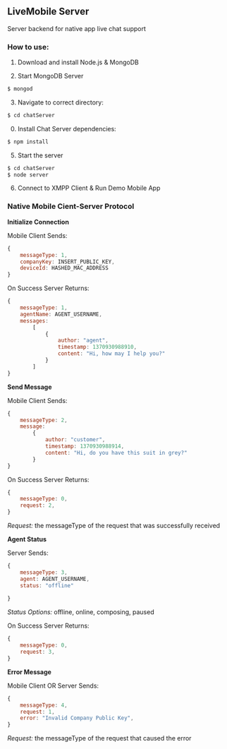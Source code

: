 ## LiveMobile Server
Server backend for native app live chat support

### How to use:

1. Download and install Node.js & MongoDB

2. Start MongoDB Server
```bash
$ mongod
```

3. Navigate to correct directory:
```bash
$ cd chatServer
```

0. Install Chat Server dependencies:
```bash
$ npm install
```

5. Start the server
```bash
$ cd chatServer
$ node server
```

6. Connect to XMPP Client & Run Demo Mobile App

### Native Mobile Cient-Server Protocol

__Initialize Connection__

Mobile Client Sends:

```javascript
{
	messageType: 1,
	companyKey: INSERT_PUBLIC_KEY,
	deviceId: HASHED_MAC_ADDRESS
} 
```

On Success Server Returns:

```javascript
{
	messageType: 1,
	agentName: AGENT_USERNAME,
	messages:
		[
			{ 
				author: "agent",
				timestamp: 1370930988910,
				content: "Hi, how may I help you?"
			}
		]
} 
```

__Send Message__

Mobile Client Sends:

```javascript
{
	messageType: 2,
	message:
		{ 
			author: "customer",
			timestamp: 1370930988914,
			content: "Hi, do you have this suit in grey?"
		}
} 
```

On Success Server Returns:

```javascript
{
	messageType: 0,
	request: 2,
} 
```
_Request:_ the messageType of the request that was successfully received


__Agent Status__

Server Sends:

```javascript
{
	messageType: 3,
	agent: AGENT_USERNAME,
	status: "offline"
	
} 
```
_Status Options:_ offline, online, composing, paused

On Success Server Returns:

```javascript
{
	messageType: 0,
	request: 3,
} 
```


__Error Message__

Mobile Client OR Server Sends:

```javascript
{
	messageType: 4,
	request: 1,
	error: "Invalid Company Public Key",	
} 
```
_Request:_ the messageType of the request that caused the error


